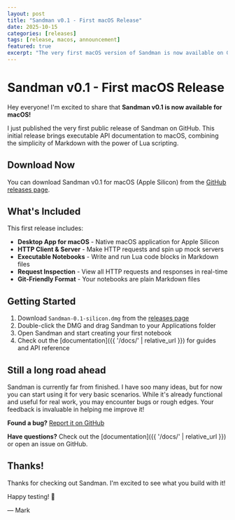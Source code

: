 ```yaml
---
layout: post
title: "Sandman v0.1 - First macOS Release"
date: 2025-10-15
categories: [releases]
tags: [release, macos, announcement]
featured: true
excerpt: "The very first macOS version of Sandman is now available on GitHub. Download it today and start writing executable API documentation."
---
```


# Sandman v0.1 - First macOS Release

Hey everyone! I'm excited to share that **Sandman v0.1 is now available for macOS!**

I just published the very first public release of Sandman on GitHub. This initial release brings executable API documentation to macOS, combining the simplicity of Markdown with the power of Lua scripting.

## Download Now

You can download Sandman v0.1 for macOS (Apple Silicon) from the [GitHub releases page](https://github.com/markmeeus/sandman/releases/).

## What's Included

This first release includes:

- **Desktop App for macOS** - Native macOS application for Apple Silicon
- **HTTP Client & Server** - Make HTTP requests and spin up mock servers
- **Executable Notebooks** - Write and run Lua code blocks in Markdown files
- **Request Inspection** - View all HTTP requests and responses in real-time
- **Git-Friendly Format** - Your notebooks are plain Markdown files

## Getting Started

1. Download `Sandman-0.1-silicon.dmg` from the [releases page](https://github.com/markmeeus/sandman/releases/)
2. Double-click the DMG and drag Sandman to your Applications folder
3. Open Sandman and start creating your first notebook
4. Check out the [documentation]({{ '/docs/' | relative_url }}) for guides and API reference

## Still a long road ahead

Sandman is currently far from finished. I have soo many ideas, but for now you can start using it for very basic scenarios. While it's already functional and useful for real work, you may encounter bugs or rough edges. Your feedback is invaluable in helping me improve it!

**Found a bug?** [Report it on GitHub](https://github.com/markmeeus/sandman/issues)

**Have questions?** Check out the [documentation]({{ '/docs/' | relative_url }}) or open an issue on GitHub.

## Thanks!

Thanks for checking out Sandman. I'm excited to see what you build with it!

Happy testing! 🚀

— Mark

